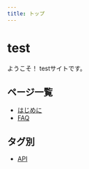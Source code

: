 ```yaml
---
title: トップ
---
```


# test

ようこそ！ testサイトです。

## ページ一覧

- [はじめに](getting-started.md)
- [FAQ](faq.md)

## タグ別

- [API](tags/api.md)
